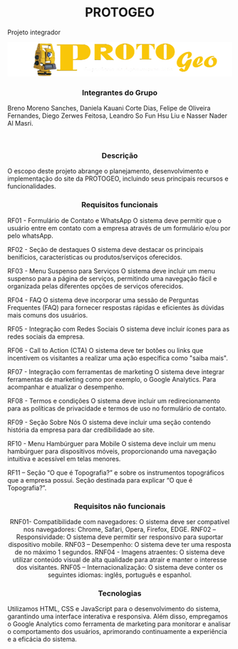 
<h1 align="center"> PROTOGEO </h1>
Projeto integrador

<p align="center">

  <img src="imagens/logo-.png" alt=" Projeto integrador">


</p>

<h3 align="center"> Integrantes do Grupo </h3>
<p align="center">
  
Breno Moreno Sanches, Daniela Kauani Corte Dias, Felipe de Oliveira Fernandes, Diego Zerwes Feitosa, Leandro So Fun Hsu Liu e Nasser Nader Al Masri.
</p>

<br>


<h3 align="center"> Descrição </h3>
<p align="center">

O escopo deste projeto abrange o planejamento, desenvolvimento e implementação do site da PROTOGEO, incluindo seus principais recursos e funcionalidades. 

</p>

<h3 align="center"> Requisitos funcionais </h3>
<p align="center">

RF01 - Formulário de Contato e WhatsApp
O sistema deve permitir que o usuário entre em contato com a empresa através de um
formulário e/ou por pelo whatsApp.

RF02 - Seção de destaques
O sistema deve destacar os principais benifícios, características ou produtos/serviços oferecidos.

RF03 - Menu Suspenso para Serviços
O sistema deve incluir um menu suspenso para a página de serviços, permitindo uma navegação fácil e organizada pelas diferentes opções de serviços oferecidos.

RF04 - FAQ
O sistema deve incorporar uma sessão de Perguntas Frequentes (FAQ) para fornecer respostas rápidas e eficientes às dúvidas mais comuns dos usuários.

RF05 - Integração com Redes Sociais
O sistema deve incluir ícones para as redes sociais da empresa.

RF06 - Call to Action (CTA)
O sistema deve ter botões ou links que incentivem os visitantes a realizar uma ação
específica como "saiba mais".

RF07 - Integração com ferramentas de marketing
O sistema deve integrar ferramentas de marketing como por exemplo, o Google Analytics.
Para acompanhar e atualizar o desempenho.

RF08 - Termos e condições
O sistema deve incluir um redirecionamento para as políticas de privacidade e termos de uso no formulário de contato.

RF09 - Seção Sobre Nós
O sistema deve incluir uma seção contendo história da empresa para dar credibilidade ao
site.

RF10 - Menu Hambúrguer para Mobile
O sistema deve incluir um menu hambúrguer para dispositivos móveis, proporcionando uma navegação intuitiva e acessível em telas menores.

RF11 – Seção “O que é Topografia?” e sobre os instrumentos topográficos que a empresa
possui. Seção destinada para explicar “O que é Topografia?”.
</p>

<h3 align = "center"> Requisitos não funcionais </h3>
<p align = "center">
  RNF01- Compatibilidade com navegadores: O sistema deve ser compatível nos navegadores: Chrome, Safari, Opera, Firefox, EDGE.
  RNF02 – Responsividade: O sistema deve permitir ser responsivo para suportar dispositivo mobile. 
  RNF03 – Desempenho: O sistema deve ter uma resposta de no máximo 1 segundos. 
  RNF04 - Imagens atraentes: O sistema deve utilizar conteúdo visual de alta qualidade para atrair e manter o interesse dos visitantes.
  RNF05 – Internacionalização: O sistema deve conter os seguintes idiomas: inglês, português e espanhol.
</p>

<h3 align="center">Tecnologias</h3>
<p align="center">
  
Utilizamos HTML, CSS e JavaScript para o desenvolvimento do sistema, garantindo uma interface interativa e responsiva. Além disso, empregamos o Google Analytics como ferramenta de marketing para monitorar e analisar o comportamento dos usuários, aprimorando continuamente a experiência e a eficácia do sistema.</p>
